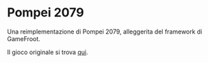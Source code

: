 # Pompei 2079
Una reimplementazione di Pompei 2079, alleggerita del framework di GameFroot.

Il gioco originale si trova [qui](https://storage.googleapis.com/users.gamefroot.com/4767966/game/629474/1682024123745.html).
